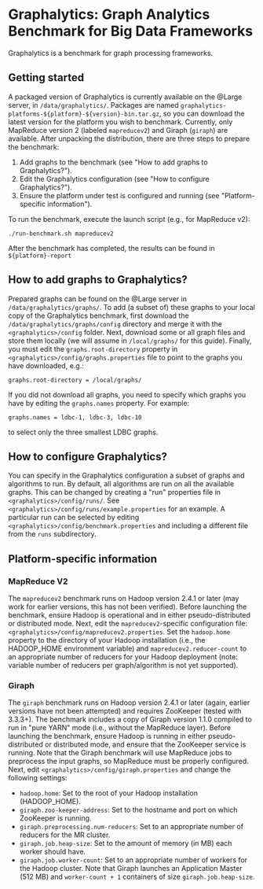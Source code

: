 # Graphalytics: Graph Analytics Benchmark for Big Data Frameworks

Graphalytics is a benchmark for graph processing frameworks.

## Getting started

A packaged version of Graphalytics is currently available on the @Large server,
in `/data/graphalytics/`. Packages are named `graphalytics-platforms-${platform}-${version}-bin.tar.gz`,
so you can download the latest version for the platform you wish to benchmark. Currently,
only MapReduce version 2 (labeled `mapreducev2`) and Giraph (`giraph`) are available.
After unpacking the distribution, there are three steps to prepare the benchmark:

 1. Add graphs to the benchmark (see "How to add graphs to Graphalytics?").
 2. Edit the Graphalytics configuration (see "How to configure Graphalytics?").
 3. Ensure the platform under test is configured and running (see "Platform-specific information").

To run the benchmark, execute the launch script (e.g., for MapReduce v2):

```
./run-benchmark.sh mapreducev2
```

After the benchmark has completed, the results can be found in `${platform}-report`

## How to add graphs to Graphalytics?

Prepared graphs can be found on the @Large server in `/data/graphalytics/graphs/`.
To add (a subset of) these graphs to your local copy of the Graphalytics benchmark,
first download the `/data/graphalytics/graphs/config` directory and merge it
with the `<graphalytics>/config` folder. Next, download some or all graph files
and store them locally (we will assume in `/local/graphs/` for this guide).
Finally, you must edit the `graphs.root-directory` property in `<graphalytics>/config/graphs.properties`
file to point to the graphs you have downloaded, e.g.:

```
graphs.root-directory = /local/graphs/
```

If you did not download all graphs, you need to specify which graphs you have by editing
the `graphs.names` property. For example:

```
graphs.names = ldbc-1, ldbc-3, ldbc-10
```

to select only the three smallest LDBC graphs.

## How to configure Graphalytics?

You can specify in the Graphalytics configuration a subset of graphs and algorithms to run.
By default, all algorithms are run on all the available graphs. This can be changed by
creating a "run" properties file in `<graphalytics>/config/runs/`. See
`<graphalytics>/config/runs/example.properties` for an example. A particular run can be
selected by editing `<graphalytics>/config/benchmark.properties` and including a different
file from the `runs` subdirectory.

## Platform-specific information

### MapReduce V2

The `mapreducev2` benchmark runs on Hadoop version 2.4.1 or later (may work for earlier versions,
this has not been verified). Before launching the benchmark, ensure Hadoop is operational and in
either pseudo-distributed or distributed mode. Next, edit the `mapreducev2`-specific configuration
file: `<graphalytics>/config/mapreducev2.properties`. Set the `hadoop.home` property to the directory
of your Hadoop installation (i.e., the HADOOP_HOME environment variable) and `mapreducev2.reducer-count`
to an appropriate number of reducers for your Hadoop deployment (note: variable number of reducers
per graph/algorithm is not yet supported).

### Giraph

The `giraph` benchmark runs on Hadoop version 2.4.1 or later (again, earlier versions have not been
attempted) and requires ZooKeeper (tested with 3.3.3+). The benchmark includes a copy of Giraph
version 1.1.0 compiled to run in "pure YARN" mode (i.e., without the MapReduce layer). Before
launching the benchmark, ensure Hadoop is running in either pseudo-distributed or distributed mode,
and ensure that the ZooKeeper service is running. Note that the Giraph benchmark will use MapReduce
jobs to preprocess the input graphs, so MapReduce must be properly configured. Next, edit
`<graphalytics>/config/giraph.properties` and change the following settings:

 - `hadoop.home`: Set to the root of your Hadoop installation (HADOOP_HOME).
 - `giraph.zoo-keeper-address`: Set to the hostname and port on which ZooKeeper is running.
 - `giraph.preprocessing.num-reducers`: Set to an appropriate number of reducers for the MR cluster.
 - `giraph.job.heap-size`: Set to the amount of memory (in MB) each worker should have.
 - `giraph.job.worker-count`: Set to an appropriate number of workers for the Hadoop cluster.
   Note that Giraph launches an Application Master (512 MB) and `worker-count + 1` containers
   of size `giraph.job.heap-size`.

